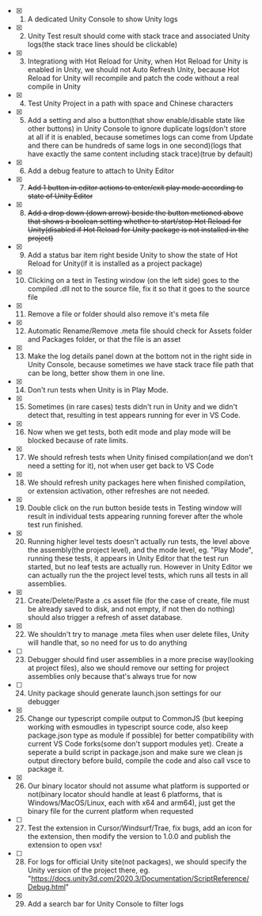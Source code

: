 - [x] 1. A dedicated Unity Console to show Unity logs
- [x] 2. Unity Test result should come with stack trace and associated Unity logs(the stack trace lines should be clickable)
- [x] 3. Integrationg with Hot Reload for Unity, when Hot Reload for Unity is enabled in Unity, we should not Auto Refresh Unity, because Hot Reload for Unity will recompile and patch the code without a real compile in Unity
- [x] 4. Test Unity Project in a path with space and Chinese characters
- [x] 5. Add a setting and also a button(that show enable/disable state like other buttons) in Unity Console to ignore duplicate logs(don't store at all if it is enabled, because sometimes logs can come from Update and there can be hundreds of same logs in one second)(logs that have exactly the same content including stack trace)(true by default)
- [x] 6. Add a debug feature to attach to Unity Editor
- [x] 7. ~~Add 1 button in editor actions to enter/exit play mode according to state of Unity Editor~~
- [x] 8. ~~Add a drop down (down arrow) beside the button metioned above that shows a boolean setting whether to start/stop Hot Reload for Unity(disabled if Hot Reload for Unity package is not installed in the project)~~ 
- [x] 9. Add a status bar item right beside Unity to show the state of Hot Reload for Unity(if it is installed as a project package)
- [x] 10. Clicking on a test in Testing window (on the left side) goes to the compiled .dll not to the source file, fix it so that it goes to the source file
- [x] 11. Remove a file or folder should also remove it's meta file
- [x] 12. Automatic Rename/Remove .meta file should check for Assets folder and Packages folder, or that the file is an asset
- [x] 13. Make the log details panel down at the bottom not in the right side in Unity Console, because sometimes we have stack trace file path that can be long, better show them in one line.
- [x] 14. Don't run tests when Unity is in Play Mode.
- [x] 15. Sometimes (in rare cases) tests didn't run in Unity and we didn't detect that, resulting in test appears running for ever in VS Code.
- [x] 16. Now when we get tests, both edit mode and play mode will be blocked because of rate limits.
- [x] 17. We should refresh tests when Unity finised compilation(and we don't need a setting for it), not when user get back to VS Code
- [x] 18. We should refresh unity packages here when finished compilation, or extension activation, other refreshes are not needed.
- [x] 19. Double click on the run button beside tests in Testing window will result in individual tests appearing running forever after the whole test run finished.
- [x] 20. Running higher level tests doesn't actually run tests, the level above the assembly(the project level), and the mode level, eg. "Play Mode", running these tests, it appears in Unity Editor that the test run started, but no leaf tests are actually run. However in Unity Editor we can actually run the the project level tests, which runs all tests in all assemblies.
- [x] 21. Create/Delete/Paste a .cs asset file (for the case of create, file must be already saved to disk, and not empty, if not then do nothing) should also trigger a refresh of asset database.
- [x] 22. We shouldn't try to manage .meta files when user delete files, Unity will handle that, so no need for us to do anything
- [ ] 23. Debugger should find user assemblies in a more precise way(looking at project files), also we should remove our setting for project assemblies only because that's always true for now
- [ ] 24. Unity package should generate launch.json settings for our debugger
- [x] 25. Change our typescript compile output to CommonJS (but keeping working with esmoudles in typescript source code, also keep package.json type as module if possible) for better compatibility with current VS Code forks(some don't support modules yet). Create a seperate a build script in package.json and make sure we clean js output directory before build, compile the code and also call vsce to package it.
- [x] 26. Our binary locator should not assume what platform is supported or not(binary locator should handle at least 6 platforms, that is Windows/MacOS/Linux, each with x64 and arm64), just get the binary file for the current platform when requested
- [ ] 27. Test the extension in Cursor/Windsurf/Trae, fix bugs, add an icon for the extension, then modify the version to 1.0.0 and publish the extension to open vsx!
- [ ] 28. For logs for official Unity site(not packages), we should specify the Unity version of the project there, eg. "https://docs.unity3d.com/2020.3/Documentation/ScriptReference/Debug.html"
- [x] 29. Add a search bar for Unity Console to filter logs